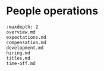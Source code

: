 # People operations

```{toctree}
:maxdepth: 2
overview.md
expectations.md
compensation.md
development.md
hiring.md
titles.md
time-off.md
```
